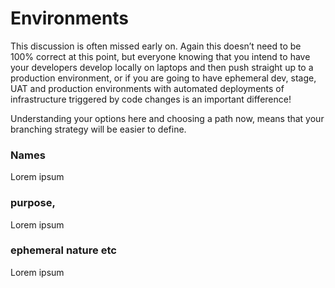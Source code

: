 # Environments

This discussion is often missed early on. Again this doesn’t need to be 100% correct at this point, but everyone knowing that you intend to have your developers develop locally on laptops and then push straight up to a production environment, or if you are going to have ephemeral dev, stage, UAT and production environments with automated deployments of infrastructure triggered by code changes is an important difference!

Understanding your options here and choosing a path now, means that your branching strategy will be easier to define.  


### Names

Lorem ipsum

### purpose, 

Lorem ipsum

### ephemeral nature etc

Lorem ipsum



